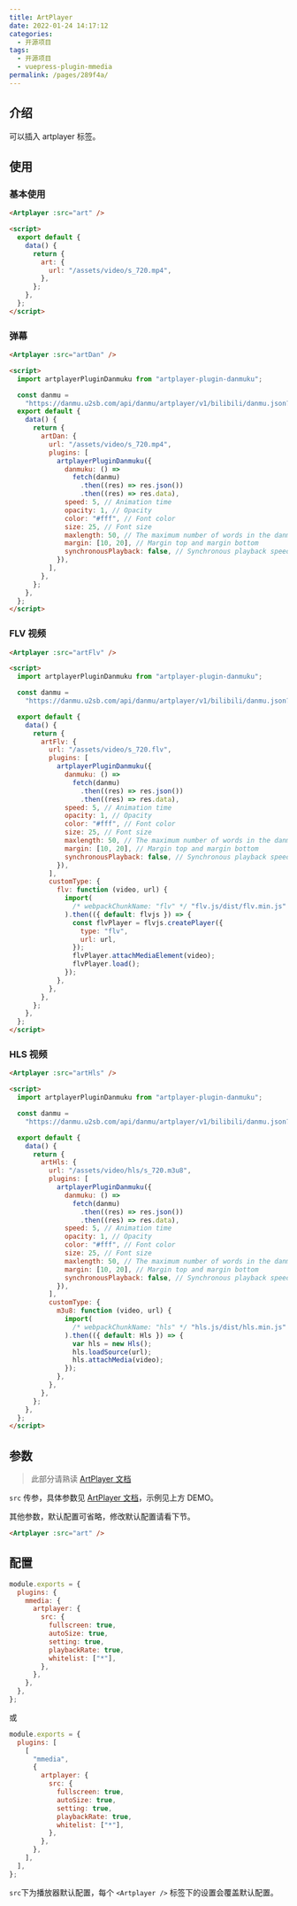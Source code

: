 ```yaml
---
title: ArtPlayer
date: 2022-01-24 14:17:12
categories:
  - 开源项目
tags:
  - 开源项目
  - vuepress-plugin-mmedia
permalink: /pages/289f4a/
---
```


## 介绍

可以插入 artplayer 标签。

## 使用

### 基本使用

<Artplayer :src="art" />

```html
<Artplayer :src="art" />

<script>
  export default {
    data() {
      return {
        art: {
          url: "/assets/video/s_720.mp4",
        },
      };
    },
  };
</script>
```

### 弹幕

<Artplayer :src="artDan" />

```html
<Artplayer :src="artDan" />

<script>
  import artplayerPluginDanmuku from "artplayer-plugin-danmuku";

  const danmu =
    "https://danmu.u2sb.com/api/danmu/artplayer/v1/bilibili/danmu.json?cid=73636868";
  export default {
    data() {
      return {
        artDan: {
          url: "/assets/video/s_720.mp4",
          plugins: [
            artplayerPluginDanmuku({
              danmuku: () =>
                fetch(danmu)
                  .then((res) => res.json())
                  .then((res) => res.data),
              speed: 5, // Animation time
              opacity: 1, // Opacity
              color: "#fff", // Font color
              size: 25, // Font size
              maxlength: 50, // The maximum number of words in the danmu
              margin: [10, 20], // Margin top and margin bottom
              synchronousPlayback: false, // Synchronous playback speed
            }),
          ],
        },
      };
    },
  };
</script>
```

### FLV 视频

<Artplayer :src="artFlv" />

```html
<Artplayer :src="artFlv" />

<script>
  import artplayerPluginDanmuku from "artplayer-plugin-danmuku";

  const danmu =
    "https://danmu.u2sb.com/api/danmu/artplayer/v1/bilibili/danmu.json?cid=73636868";

  export default {
    data() {
      return {
        artFlv: {
          url: "/assets/video/s_720.flv",
          plugins: [
            artplayerPluginDanmuku({
              danmuku: () =>
                fetch(danmu)
                  .then((res) => res.json())
                  .then((res) => res.data),
              speed: 5, // Animation time
              opacity: 1, // Opacity
              color: "#fff", // Font color
              size: 25, // Font size
              maxlength: 50, // The maximum number of words in the danmu
              margin: [10, 20], // Margin top and margin bottom
              synchronousPlayback: false, // Synchronous playback speed
            }),
          ],
          customType: {
            flv: function (video, url) {
              import(
                /* webpackChunkName: "flv" */ "flv.js/dist/flv.min.js"
              ).then(({ default: flvjs }) => {
                const flvPlayer = flvjs.createPlayer({
                  type: "flv",
                  url: url,
                });
                flvPlayer.attachMediaElement(video);
                flvPlayer.load();
              });
            },
          },
        },
      };
    },
  };
</script>
```

### HLS 视频

<Artplayer :src="artHls" />

```html
<Artplayer :src="artHls" />

<script>
  import artplayerPluginDanmuku from "artplayer-plugin-danmuku";

  const danmu =
    "https://danmu.u2sb.com/api/danmu/artplayer/v1/bilibili/danmu.json?cid=73636868";

  export default {
    data() {
      return {
        artHls: {
          url: "/assets/video/hls/s_720.m3u8",
          plugins: [
            artplayerPluginDanmuku({
              danmuku: () =>
                fetch(danmu)
                  .then((res) => res.json())
                  .then((res) => res.data),
              speed: 5, // Animation time
              opacity: 1, // Opacity
              color: "#fff", // Font color
              size: 25, // Font size
              maxlength: 50, // The maximum number of words in the danmu
              margin: [10, 20], // Margin top and margin bottom
              synchronousPlayback: false, // Synchronous playback speed
            }),
          ],
          customType: {
            m3u8: function (video, url) {
              import(
                /* webpackChunkName: "hls" */ "hls.js/dist/hls.min.js"
              ).then(({ default: Hls }) => {
                var hls = new Hls();
                hls.loadSource(url);
                hls.attachMedia(video);
              });
            },
          },
        },
      };
    },
  };
</script>
```

## 参数

> 此部分请熟读 [ArtPlayer 文档](https://artplayer.org/document/options)

`src` 传参，具体参数见 [ArtPlayer 文档](https://artplayer.org/document/options)，示例见上方 DEMO。

其他参数，默认配置可省略，修改默认配置请看下节。

```html
<Artplayer :src="art" />
```

## 配置

```js
module.exports = {
  plugins: {
    mmedia: {
      artplayer: {
        src: {
          fullscreen: true,
          autoSize: true,
          setting: true,
          playbackRate: true,
          whitelist: ["*"],
        },
      },
    },
  },
};
```

或

```js
module.exports = {
  plugins: [
    [
      "mmedia",
      {
        artplayer: {
          src: {
            fullscreen: true,
            autoSize: true,
            setting: true,
            playbackRate: true,
            whitelist: ["*"],
          },
        },
      },
    ],
  ],
};
```

`src`下为播放器默认配置，每个 `<Artplayer />` 标签下的设置会覆盖默认配置。

<script>
  import artplayerPluginDanmuku from "artplayer-plugin-danmuku"

  const danmu = "https://danmu.u2sb.com/api/danmu/artplayer/v1/bilibili/danmu.json?cid=73636868";
  const danmuku = {
            danmuku: () => fetch(danmu).then((res) => res.json()).then((res) => res.data),
            speed: 5, // Animation time
            opacity: 1, // Opacity
            color: '#fff', // Font color
            size: 25, // Font size
            maxlength: 50, // The maximum number of words in the danmu
            margin: [10, 20], // Margin top and margin bottom
            synchronousPlayback: false // Synchronous playback speed        
          }

  export default {
    data() {
      return {
        art: {
          url: "/assets/video/s_720.mp4",
        },
        artDan: {
          url: "/assets/video/s_720.mp4",
          plugins: [
            artplayerPluginDanmuku(danmuku)
          ]
        },
        artFlv: {
          url: "/assets/video/s_720.flv",
          plugins: [
            artplayerPluginDanmuku(danmuku),
          ],
          customType: {
            flv: function (video, url) {
              import(
                /* webpackChunkName: "flv" */ "flv.js/dist/flv.min.js"
              ).then(({ default: flvjs }) => {
                const flvPlayer = flvjs.createPlayer({
                  type: "flv",
                  url: url,
                });
                flvPlayer.attachMediaElement(video);
                flvPlayer.load();
              });
            },
          },
        },
        artHls: {
          url: "/assets/video/hls/s_720.m3u8",
          plugins: [
            artplayerPluginDanmuku(danmuku),
          ],
          customType: {
            m3u8: function (video, url) {
              import(
                /* webpackChunkName: "hls" */ "hls.js/dist/hls.min.js"
              ).then(({ default: Hls }) => {
                var hls = new Hls();
                hls.loadSource(url);
                hls.attachMedia(video);
              });
            },
          },
        },
      };
    }
  };
</script>
